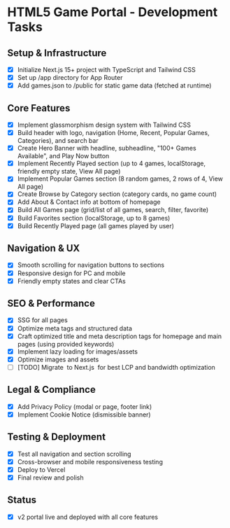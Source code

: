 # HTML5 Game Portal - Development Tasks

## Setup & Infrastructure

- [x] Initialize Next.js 15+ project with TypeScript and Tailwind CSS
- [x] Set up /app directory for App Router
- [x] Add games.json to /public for static game data (fetched at runtime)

## Core Features

- [x] Implement glassmorphism design system with Tailwind CSS
- [x] Build header with logo, navigation (Home, Recent, Popular Games, Categories), and search bar
- [x] Create Hero Banner with headline, subheadline, "100+ Games Available", and Play Now button
- [x] Implement Recently Played section (up to 4 games, localStorage, friendly empty state, View All page)
- [x] Implement Popular Games section (8 random games, 2 rows of 4, View All page)
- [x] Create Browse by Category section (category cards, no game count)
- [x] Add About & Contact info at bottom of homepage
- [x] Build All Games page (grid/list of all games, search, filter, favorite)
- [x] Build Favorites section (localStorage, up to 8 games)
- [x] Build Recently Played page (all games played by user)

## Navigation & UX

- [x] Smooth scrolling for navigation buttons to sections
- [x] Responsive design for PC and mobile
- [x] Friendly empty states and clear CTAs

## SEO & Performance

- [x] SSG for all pages
- [x] Optimize meta tags and structured data
- [x] Craft optimized title and meta description tags for homepage and main pages (using provided keywords)
- [x] Implement lazy loading for images/assets
- [x] Optimize images and assets
- [ ] [TODO] Migrate <img> to Next.js <Image /> for best LCP and bandwidth optimization

## Legal & Compliance

- [x] Add Privacy Policy (modal or page, footer link)
- [x] Implement Cookie Notice (dismissible banner)

## Testing & Deployment

- [x] Test all navigation and section scrolling
- [x] Cross-browser and mobile responsiveness testing
- [x] Deploy to Vercel
- [x] Final review and polish

## Status

- [x] v2 portal live and deployed with all core features
